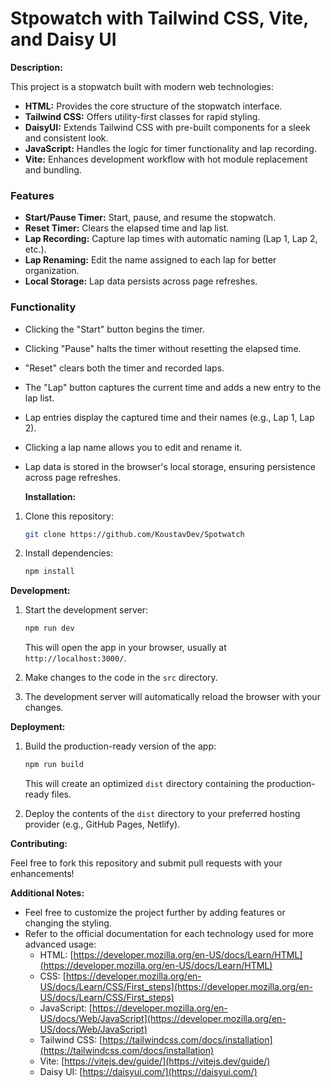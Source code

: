 # Stpowatch with Tailwind CSS, Vite, and Daisy UI

**Description:**

This project is a stopwatch built with modern web technologies:

* **HTML:** Provides the core structure of the stopwatch interface.
* **Tailwind CSS:** Offers utility-first classes for rapid styling.
* **DaisyUI:** Extends Tailwind CSS with pre-built components for a sleek and consistent look.
* **JavaScript:** Handles the logic for timer functionality and lap recording.
* **Vite:** Enhances development workflow with hot module replacement and bundling.

### Features

* **Start/Pause Timer:** Start, pause, and resume the stopwatch.
* **Reset Timer:** Clears the elapsed time and lap list.
* **Lap Recording:** Capture lap times with automatic naming (Lap 1, Lap 2, etc.).
* **Lap Renaming:** Edit the name assigned to each lap for better organization.
* **Local Storage:** Lap data persists across page refreshes.

### Functionality

* Clicking the "Start" button begins the timer.
* Clicking "Pause" halts the timer without resetting the elapsed time.
* "Reset" clears both the timer and recorded laps.
* The "Lap" button captures the current time and adds a new entry to the lap list.
* Lap entries display the captured time and their names (e.g., Lap 1, Lap 2).
* Clicking a lap name allows you to edit and rename it.
* Lap data is stored in the browser's local storage, ensuring persistence across page refreshes.

  **Installation:**

1. Clone this repository:

   ```bash
   git clone https://github.com/KoustavDev/Spotwatch
   ```

2. Install dependencies:

   ```bash
   npm install
   ```

**Development:**

1. Start the development server:

   ```bash
   npm run dev
   ```

   This will open the app in your browser, usually at `http://localhost:3000/`.

2. Make changes to the code in the `src` directory.
3. The development server will automatically reload the browser with your changes.

**Deployment:**

1. Build the production-ready version of the app:

   ```bash
   npm run build
   ```

   This will create an optimized `dist` directory containing the production-ready files.

2. Deploy the contents of the `dist` directory to your preferred hosting provider (e.g., GitHub Pages, Netlify).

**Contributing:**

Feel free to fork this repository and submit pull requests with your enhancements!

**Additional Notes:**

* Feel free to customize the project further by adding features or changing the styling.
* Refer to the official documentation for each technology used for more advanced usage:
    * HTML: [https://developer.mozilla.org/en-US/docs/Learn/HTML](https://developer.mozilla.org/en-US/docs/Learn/HTML)
    * CSS: [https://developer.mozilla.org/en-US/docs/Learn/CSS/First_steps](https://developer.mozilla.org/en-US/docs/Learn/CSS/First_steps)
    * JavaScript: [https://developer.mozilla.org/en-US/docs/Web/JavaScript](https://developer.mozilla.org/en-US/docs/Web/JavaScript)
    * Tailwind CSS: [https://tailwindcss.com/docs/installation](https://tailwindcss.com/docs/installation)
    * Vite: [https://vitejs.dev/guide/](https://vitejs.dev/guide/)
    * Daisy UI: [https://daisyui.com/](https://daisyui.com/)
